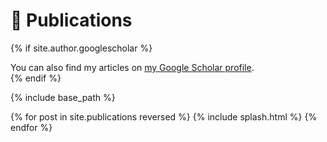 # 📝 Publications
{% if site.author.googlescholar %}
  <div class="wordwrap">You can also find my articles on <a href="{{site.author.googlescholar}}">my Google Scholar profile</a>.</div>
{% endif %}


{% include base_path %}

<!-- 读取publications这个colloction里面的所有内容并按 archive-single的格式渲染出来 -->
{% for post in site.publications reversed %}
  {% include splash.html %}
{% endfor %}


